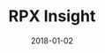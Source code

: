---
layout: site
title: "RPX Insight"
date: 2018-01-02
categories: [community]
version: 1.5.8
major: 1
minor: 5
patch: 8
slug: rpx-insight
link: http://insight.rpxcorp.com/
permalink: /sites/:slug
---